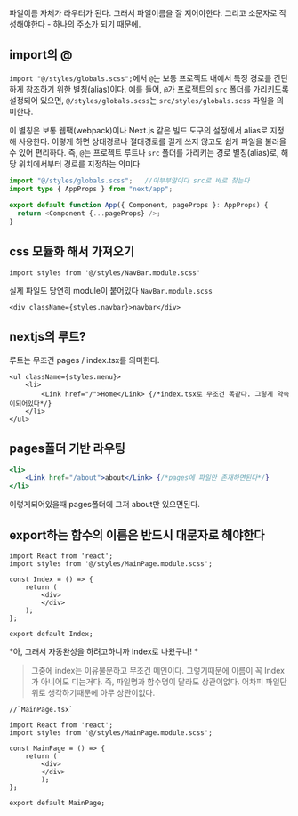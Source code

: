 파일이름 자체가 라우터가 된다.
그래서 파일이름을 잘 지어야한다.
그리고 소문자로 작성해야한다 - 하나의 주소가 되기 때문에.


## import의 @

`import "@/styles/globals.scss";`에서 `@`는 보통 프로젝트 내에서 특정 경로를 간단하게 참조하기 위한 별칭(alias)이다. 예를 들어, `@`가 프로젝트의 `src` 폴더를 가리키도록 설정되어 있으면, `@/styles/globals.scss`는 `src/styles/globals.scss` 파일을 의미한다.

이 별칭은 보통 웹팩(webpack)이나 Next.js 같은 빌드 도구의 설정에서 alias로 지정해 사용한다. 이렇게 하면 상대경로나 절대경로를 길게 쓰지 않고도 쉽게 파일을 불러올 수 있어 편리하다.
즉, `@`는 프로젝트 루트나 `src` 폴더를 가리키는 경로 별칭(alias)로, 해당 위치에서부터 경로를 지정하는 의미다

```ts
import "@/styles/globals.scss";   //이부부말이다 src로 바로 찾는다
import type { AppProps } from "next/app";  
  
export default function App({ Component, pageProps }: AppProps) {  
  return <Component {...pageProps} />;  
}  
```


## css 모듈화 해서 가져오기

```tsx
import styles from '@/styles/NavBar.module.scss'
```

 실제 파일도 당연히 module이 붙어있다 `NavBar.module.scss`

```tsx
<div className={styles.navbar}>navbar</div>
```
 


## nextjs의 루트?

루트는 무조건 pages / index.tsx를 의미한다.

```tsx
<ul className={styles.menu}>  
    <li>        
	    <Link href="/">Home</Link> {/*index.tsx로 무조건 똑같다. 그렇게 약속이되어있다*/} 
    </li>  
</ul>
```



## pages폴더 기반 라우팅

```jsx
<li>  
    <Link href="/about">about</Link> {/*pages에 파일만 존재하면된다*/}  
</li>
```

이렇게되어있을때 pages폴더에 그저 about만 있으면된다.



## export하는 함수의 이름은 반드시 대문자로 해야한다

```tsx
import React from 'react';  
import styles from '@/styles/MainPage.module.scss';  
  
const Index = () => {   
    return (  
        <div>  
        </div>  
    );  
};  
  
export default Index;
```

*아, 그래서 자동완성을 하려고하니까 Index로 나왔구나! *


>그중에 index는 이유불문하고 무조건 메인이다. 그렇기때문에 이름이 꼭 Index가 아니어도 디는거다. 즉, 파일명과 함수명이 달라도 상관이없다.  어차피 파일단위로 생각하기때문에 아무 상관이없다. 

```tsx
//`MainPage.tsx`

import React from 'react';  
import styles from '@/styles/MainPage.module.scss';  
  
const MainPage = () => {  
    return (  
        <div>  
        </div>    
        );  
};  
  
export default MainPage;
```

